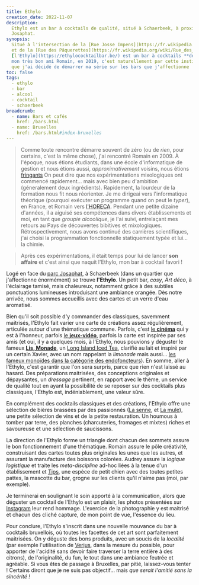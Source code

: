 ```yaml
---
title: Ethylo
creation_date: 2022-11-07
description:
  Ethylo est un bar à cocktails de qualité, situé à Schaerbeek, à proximité du parc
  Josaphat.
synopsis:
  Situé à l'intersection de la [Rue Josse Impens](https://fr.wikipedia.org/wiki/Rue_Josse_Impens)
  et de la [Rue des Pâquerettes](https://fr.wikipedia.org/wiki/Rue_des_P%C3%A2querettes_(Bruxelles)),
  [l'Ethylo](https://ethylococktailbar.be/) est un bar à cocktails **de qualité** ! Ouvert par
  mon très bon ami Romain, en 2019, c'est naturellement par cette institution _Schaerbeekoise_
  que j'ai décidé de démarrer ma série sur les bars que j'affectionne !
toc: false
tags:
  - ethylo
  - bar
  - alcool
  - cocktail
  - schaerbeek
breadcrumb:
  - name: Bars et cafés
    href: /bars.html
  - name: Bruxelles
    href: /bars.html#index-bruxelles
---
```


> Comme toute rencontre démarre souvent de zéro (ou de _rien_, pour certains,
> c'est la même chose), j'ai rencontré Romain en 2009. À l'époque, nous étions
> étudiants, dans une école d'informatique de gestion et nous étions aussi,
> _approximativement_ voisins, nous étions
> [fringants](/images/romain-xavier.jpg) On peut dire que nos
> expérimentations mixologiques ont commencé rapidement... mais avec bien peu
> d'ambition (géneralement deux ingrédients). Rapidement, la lourdeur de la
> formation nous fit nous réorienter. Je me dirigeai vers l'informatique théorique
> (pourquoi exécuter un programme quand on peut le _typer_), en France, et Romain
> vers [l'HORECA](https://fr.wikipedia.org/wiki/Horeca). Pendant une petite
> dizaine d'années, il a aiguisé ses compétences dans divers établissements et
> moi, en tant que _groupie alcoolique_, je l'ai suivi, entrelaçant mes retours au
> Pays de découvertes bibitives et mixologiques. Rétrospectivement, nous avons
> continué des carrières scientifiques, j'ai choisi la programmation fonctionnelle
> statiquement typée et lui... la chimie.

> Après ces expérimentations, il était temps pour lui de lancer **son affaire**
> et c'est ainsi que naquit l'Ethylo, mon bar à cocktail favori !

Logé en face du [parc Josaphat](https://fr.wikipedia.org/wiki/Parc_Josaphat), à
Schaerbeek (dans un quartier que j'affectionne énormément) se trouve
**l'Ethylo**. Un petit bar, _cosy_, _Art déco_, à l'éclairage tamisé, mais
chaleureux, notamment grâce à des subtiles ponctuations lumineuses introduisant
une ambiance orangée. Dès notre arrivée, nous sommes accueillis avec des cartes
et un verre d'eau aromatisé.

Bien qu'il soit possible d'y commander des classiques, savemment maitrisés,
l'Ethylo fait varier une carte de créations assez régulièrement, articulée
autour d'une thématique commune. Parfois, c'est [le
**cinéma**](https://www.instagram.com/stories/highlights/18013078936321699/) qui
y est à l'honneur, parfois [le
**jeux-vidéo**](https://www.instagram.com/stories/highlights/17988837178479342/),
parfois la carte est inspirée par ses amis (et oui, il y a quelques mois, à
l'Ethylo, nous pouvions y déguster le fameux [**Lis,
Monade**](https://www.instagram.com/p/Cajeir4AeOL/), un [Long Island Iced
Tea](https://fr.wikipedia.org/wiki/Long_Island_iced_tea), clarifié au lait et
inspiré par un certain Xavier, avec un nom rappelant la _limonade_ mais aussi...
[les fameux monoïdes dans la catégorie des
endofoncteurs](<https://en.wikipedia.org/wiki/Monad_(category_theory)>)). En
somme, aller à l'Ethylo, c'est garantir que l'on sera surpris, parce que rien
n'est laissé au hasard. Des préparations maitrisées, des conceptions originales
et dépaysantes, un _dressage_ pertinent, en rapport avec le thème, un service de
qualité tout en ayant la possibilité de se reposer sur des cocktails plus
classiques, l'Ethylo est, indéniablement, une valeur sûre.

En complément des cocktails classiques et des créations, l'Ethylo offre une
sélection de bières brassées par des passionnés ([La
senne](https://www.brasseriedelasenne.be/?lang=fr), et [La
mule](https://brasseriedelamule.wixsite.com/mon-site)), une petite sélection de
vins et de la petite restauration. Un houmous à tomber par terre, des planches
(charcuteries, fromages et mixtes) riches et savoureuse et une sélection de
saucissons.

La direction de l'Ethylo forme un triangle dont chacun des sommets assure le bon
fonctionnement d'une thématique. Romain assure le pôle créativité, construisant
des cartes toutes plus originales les unes que les autres, et assurant la
manufacture des boissons colorées. Audrey assure la _logique logistique_ et
traite les _meta-discipline_ ad-hoc liées à la tenue d'un établissement et
[Tips](https://ethylococktailbar.be/upload/content/source/Photo4.png), une
espèce de petit chien avec des toutes petites pattes, la mascotte du bar, grogne
sur les clients qu'il n'aime pas (moi, par exemple).

Je terminerai en soulignant le soin apporté à la communication, alors que
déguster un cocktail de l'Ethylo est un plaisir, les photos présentées sur
[Instagram](https://www.instagram.com/ethylo_cocktailbar/) leur rend hommage.
L'exercice de la photographie y est maitrisé et chacun des cliché capture, de
mon point de vue, l'essence du lieu.

Pour conclure, l'Ethylo s'inscrit dans une nouvelle mouvance du bar à cocktails
bruxellois, où toutes les facettes de cet art sont parfaitement maitrisées. On y
déguste des bons produits, avec un soucis de la _localité_ (par exemple
l'utilisation de [Verjus](https://fr.wikipedia.org/wiki/Verjus), dans la mesure
du possible, pour apporter de l'acidité sans devoir faire traverser la terre
entière à des citrons), de l'originalité, du fun, le tout dans une ambiance
feutrée et agréable. Si vous êtes de passage à Bruxelles, par pitié,
laissez-vous tenter ! Certains diront que je ne suis pas objectif...
mais _que serait l'amitié sans la sincérité !_
